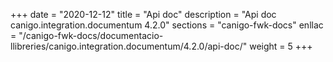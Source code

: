 +++
date        = "2020-12-12"
title       = "Api doc"
description = "Api doc canigo.integration.documentum 4.2.0"
sections    = "canigo-fwk-docs"
enllac		= "/canigo-fwk-docs/documentacio-llibreries/canigo.integration.documentum/4.2.0/api-doc/"
weight		= 5
+++
